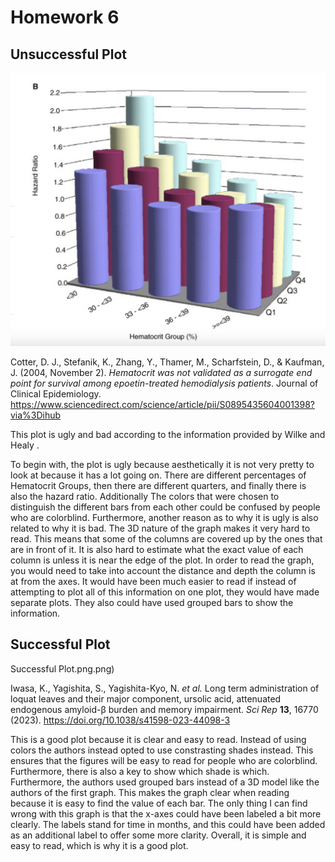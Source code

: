 # Homework 6

## Unsuccessful Plot

![](Unsuccessful%20Plot.png)

Cotter, D. J., Stefanik, K., Zhang, Y., Thamer, M., Scharfstein, D., &
Kaufman, J. (2004, November 2). *Hematocrit was not validated as a
surrogate end point for survival among epoetin-treated hemodialysis
patients*. Journal of Clinical Epidemiology.
https://www.sciencedirect.com/science/article/pii/S0895435604001398?via%3Dihub

This plot is ugly and bad according to the information provided by Wilke
and Healy .

To begin with, the plot is ugly because aesthetically it is not very
pretty to look at because it has a lot going on. There are different
percentages of Hematocrit Groups, then there are different quarters, and
finally there is also the hazard ratio. Additionally The colors that
were chosen to distinguish the different bars from each other could be
confused by people who are colorblind. Furthermore, another reason as to
why it is ugly is also related to why it is bad. The 3D nature of the
graph makes it very hard to read. This means that some of the columns
are covered up by the ones that are in front of it. It is also hard to
estimate what the exact value of each column is unless it is near the
edge of the plot. In order to read the graph, you would need to take
into account the distance and depth the column is at from the axes. It
would have been much easier to read if instead of attempting to plot all
of this information on one plot, they would have made separate plots.
They also could have used grouped bars to show the information.

## Successful Plot

Successful Plot.png.png)

Iwasa, K., Yagishita, S., Yagishita-Kyo, N. *et al.* Long term
administration of loquat leaves and their major component, ursolic acid,
attenuated endogenous amyloid-β burden and memory impairment. *Sci Rep*
**13**, 16770 (2023). https://doi.org/10.1038/s41598-023-44098-3

This is a good plot because it is clear and easy to read. Instead of
using colors the authors instead opted to use constrasting shades
instead. This ensures that the figures will be easy to read for people
who are colorblind. Furthermore, there is also a key to show which shade
is which. Furthermore, the authors used grouped bars instead of a 3D
model like the authors of the first graph. This makes the graph clear
when reading because it is easy to find the value of each bar. The only
thing I can find wrong with this graph is that the x-axes could have
been labeled a bit more clearly. The labels stand for time in months,
and this could have been added as an additional label to offer some more
clarity. Overall, it is simple and easy to read, which is why it is a
good plot.
